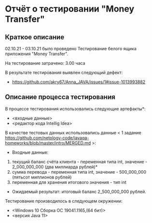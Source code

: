 # Отчёт о тестировании "Money Transfer"

## Краткое описание

02.10.21 - 03.10.21 было проведено Тестирование белого ящика приложения "Money Transfer".

На тестирование затрачено: 3.00 часа

В результате тестирования выявлен следующий дефект:
* https://github.com/akry67/Anna_JAVA/issues/1#issue-1013993882

## Описание процесса тестирования

В процессе тестирования использовались следующие артефакты*:
* <входные данные>
* <редактор кода Intellig Idea>

В качестве тестовых данных использовались данные < 1 задание https://github.com/netology-code/javaqa-homeworks/blob/master/intro/MERGED.md >:
* Входные данные:

1. текущий баланс счёта клиента - переменная типа int, значение - 2_000_000_000 (два миллиарда рублей)*
2. сумма перевода - переменная типа int, значение - 500_000_000 (пятьсот миллионов рублей)
3. переменная для хранения итогового значения - тип int

* Ожидаемый результат: итоговый баланс 2_500_000_000 рублей.


Тестирование производилось в следующем окружении:
* <Windows 10 Сборка ОС 19041.1165,(64 бит)>
* <версия Java 11>